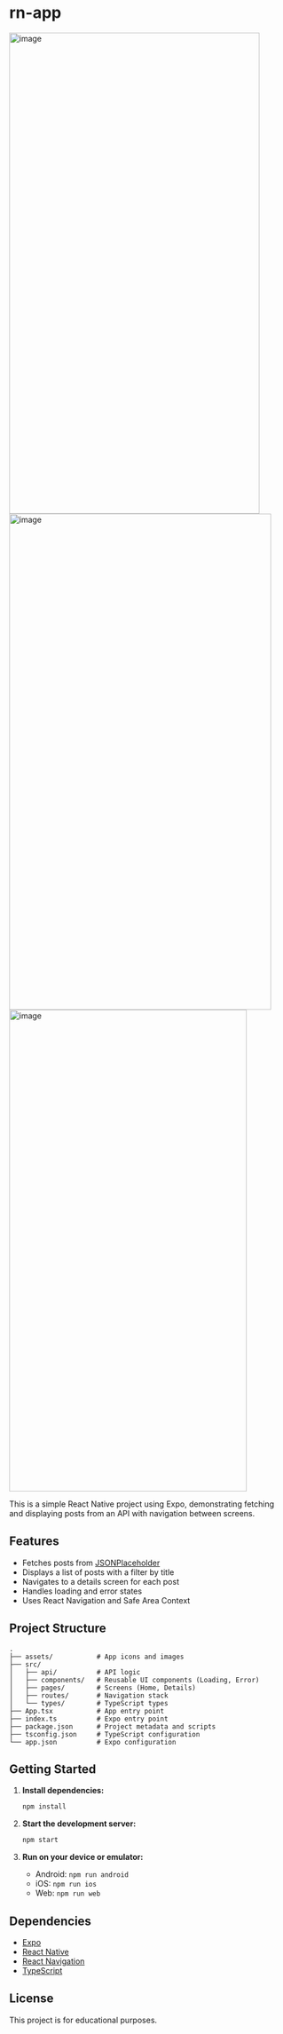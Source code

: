 # rn-app

<img width="451" height="867" alt="image" src="https://github.com/user-attachments/assets/defcc76f-b4e4-4cdc-bbd9-eca90249b894" />
<img width="472" height="894" alt="image" src="https://github.com/user-attachments/assets/44752037-6aaf-4bd1-8a46-82829559a8cc" />
<img width="428" height="868" alt="image" src="https://github.com/user-attachments/assets/59d8c704-e5e8-47bf-9591-f454e65b43b0" />

This is a simple React Native project using Expo, demonstrating fetching and displaying posts from an API with navigation between screens.

## Features

- Fetches posts from [JSONPlaceholder](https://jsonplaceholder.typicode.com/posts)
- Displays a list of posts with a filter by title
- Navigates to a details screen for each post
- Handles loading and error states
- Uses React Navigation and Safe Area Context

## Project Structure

```
.
├── assets/           # App icons and images
├── src/
│   ├── api/          # API logic
│   ├── components/   # Reusable UI components (Loading, Error)
│   ├── pages/        # Screens (Home, Details)
│   ├── routes/       # Navigation stack
│   └── types/        # TypeScript types
├── App.tsx           # App entry point
├── index.ts          # Expo entry point
├── package.json      # Project metadata and scripts
├── tsconfig.json     # TypeScript configuration
└── app.json          # Expo configuration
```

## Getting Started

1. **Install dependencies:**

   ```sh
   npm install
   ```

2. **Start the development server:**

   ```sh
   npm start
   ```

3. **Run on your device or emulator:**
   - Android: `npm run android`
   - iOS: `npm run ios`
   - Web: `npm run web`

## Dependencies

- [Expo](https://expo.dev/)
- [React Native](https://reactnative.dev/)
- [React Navigation](https://reactnavigation.org/)
- [TypeScript](https://www.typescriptlang.org/)

## License

This project is for educational purposes.
